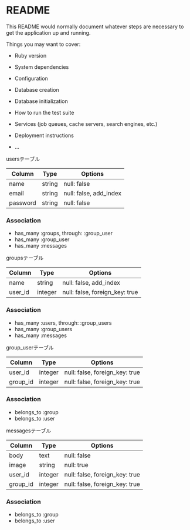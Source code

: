 # README

This README would normally document whatever steps are necessary to get the
application up and running.

Things you may want to cover:

* Ruby version

* System dependencies

* Configuration

* Database creation

* Database initialization

* How to run the test suite

* Services (job queues, cache servers, search engines, etc.)

* Deployment instructions

* ...

usersテーブル

|Column|Type|Options|
|------|----|-------|
|name|string|null: false|
|email|string|null: false, add_index|
|password|string|null: false|

### Association
- has_many :groups, through: :group_user
- has_many :group_user
- has_many :messages

groupsテーブル

|Column|Type|Options|
|------|----|-------|
|name|string|null: false, add_index|
|user_id|integer|null: false, foreign_key: true|

### Association
- has_many :users, through: :group_users
- has_many :group_users
- has_many :messages

group_userテーブル

|Column|Type|Options|
|------|----|-------|
|user_id|integer|null: false, foreign_key: true|
|group_id|integer|null: false, foreign_key: true|

### Association
- belongs_to :group
- belongs_to :user

messagesテーブル

|Column|Type|Options|
|------|----|-------|
|body|text|null: false|
|image|string|null: true|
|user_id|integer|null: false, foreign_key: true|
|group_id|integer|null: false, foreign_key: true|


### Association
- belongs_to :group
- belongs_to :user
